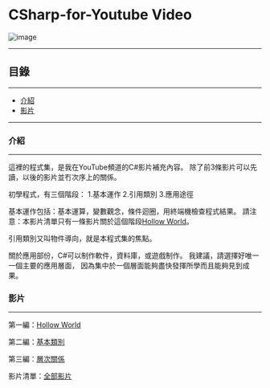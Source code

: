 # CSharp-for-Youtube Video

![image](https://github.com/Ka-Po/CSharp-for-Video/blob/main/%E5%B0%81%E9%9D%A2%E5%9C%96.jpg)

****
<h2>目錄</h2>

****

*  [介紹](#介紹)
*  [影片](#影片)

****

### 介紹
****
這裡的程式集，是我在YouTube頻道的C#影片補充內容。
除了前3條影片可以先讀，以後的影片並冇次序上的關係。

初學程式，有三個階段：
1.基本運作
2.引用類別
3.應用途徑

基本運作包括：基本運算，變數觀念，條件迴圈，用終端機檢查程式結果。
請注意：本影片清單只有一條影片關於這個階段[Hollow World](https://www.youtube.com/watch?v=V1Fcy0iNwcw&list=PLyJbWrT-T2KIcPVj4l_R-1Ui7MPm0cwYU&index=1&t=61s)。

引用類別又叫物件導向，就是本程式集的焦點。

關於應用部份，C#可以制作軟件，資料庫，或遊戲制作。
我建議，請選擇好唯一一個主要的應用層面，
因為集中於一個層面能夠盡快發揮所學而且能夠見到成果。

### 影片
****

第一編：[Hollow World](https://www.youtube.com/watch?v=V1Fcy0iNwcw&list=PLyJbWrT-T2KIcPVj4l_R-1Ui7MPm0cwYU&index=1&t=61s)

第二編：[基本類別](https://www.youtube.com/watch?v=9K72vElSYeA&list=PLyJbWrT-T2KIcPVj4l_R-1Ui7MPm0cwYU&index=2&ab_channel=KaPo&loop=0)

第三編：[層次關係](https://www.youtube.com/watch?v=amUn54_37rc&list=PLyJbWrT-T2KIcPVj4l_R-1Ui7MPm0cwYU&index=3&ab_channel=KaPo&loop=0)

影片清單：[全部影片](https://www.youtube.com/playlist?list=PLyJbWrT-T2KIcPVj4l_R-1Ui7MPm0cwYU)
